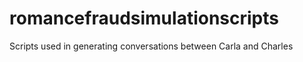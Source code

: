 # romancefraudsimulationscripts
 Scripts used in generating conversations between Carla and Charles
